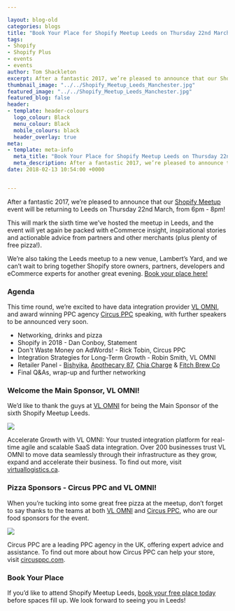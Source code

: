 ```yaml
--- 

layout: blog-old
categories: blogs
title: "Book Your Place for Shopify Meetup Leeds on Thursday 22nd March"
tags:
- Shopify
- Shopify Plus
- events
- events
author: Tom Shackleton
excerpt: After a fantastic 2017, we’re pleased to announce that our Shopify Meetup event will be returning to Leeds on Thursday 22nd March, from 6pm - 8pm!
thumbnail_image: "../../Shopify_Meetup_Leeds_Manchester.jpg"
featured_image: "../../Shopify_Meetup_Leeds_Manchester.jpg"
featured_blog: false
header:
- template: header-colours
  logo_colour: Black
  menu_colour: Black
  mobile_colours: black
  header_overlay: true
meta:
- template: meta-info
  meta_title: "Book Your Place for Shopify Meetup Leeds on Thursday 22nd March"
  meta_description: After a fantastic 2017, we’re pleased to announce that our Shopify Meetup event will be returning to Leeds on Thursday 22nd March, from 6pm - 8pm!
date: 2018-02-13 10:54:00 +0000


--- 
```

After a fantastic 2017, we’re pleased to announce that our [Shopify Meetup](https://ti.to/shopify-meetups/shopify-meetup-leeds) event will be returning to Leeds on Thursday 22nd March, from 6pm - 8pm!

This will mark the sixth time we’ve hosted the meetup in Leeds, and the event will yet again be packed with eCommerce insight, inspirational stories and actionable advice from partners and other merchants (plus plenty of free pizza!).

We’re also taking the Leeds meetup to a new venue, Lambert’s Yard, and we can’t wait to bring together Shopify store owners, partners, developers and eCommerce experts for another great evening. [Book your place here!](https://ti.to/shopify-meetups/shopify-meetup-leeds)  

###   

### Agenda

This time round, we’re excited to have data integration provider [VL OMNI](https://virtuallogistics.ca/), and award winning PPC agency [Circus PPC](https://circusppc.com/) speaking, with further speakers to be announced very soon.

*   Networking, drinks and pizza
*   Shopify in 2018 - Dan Conboy, Statement
*   Don't Waste Money on AdWords! - Rick Tobin, Circus PPC
*   Integration Strategies for Long-Term Growth - Robin Smith, VL OMNI
*   Retailer Panel - [Bishyika](https://bishyika.com/), [Apothecary 87](https://www.apothecary87.co.uk/), [Chia Charge](https://www.chiacharge.co.uk/) & [Fitch Brew Co](https://fitchbrewco.com/)
*   Final Q&As, wrap-up and further networking

  

### Welcome the Main Sponsor, VL OMNI!

We’d like to thank the guys at [VL OMNI](https://virtuallogistics.ca/) for being the Main Sponsor of the sixth Shopify Meetup Leeds.

![](../../VL-Logo.png)  

Accelerate Growth with VL OMNI: Your trusted integration platform for real-time agile and scalable SaaS data integration. Over 200 businesses trust VL OMNI to move data seamlessly through their infrastructure as they grow, expand and accelerate their business. To find out more, visit [virtuallogistics.ca](https://virtuallogistics.ca/).  

  

### Pizza Sponsors - Circus PPC and VL OMNI!

When you’re tucking into some great free pizza at the meetup, don’t forget to say thanks to the teams at both [VL OMNI](https://virtuallogistics.ca/) and [Circus PPC](https://circusppc.com/), who are our food sponsors for the event.

![](../../VL-Circus2.png)  

Circus PPC are a leading PPC agency in the UK, offering expert advice and assistance. To find out more about how Circus PPC can help your store, visit [circusppc.com](https://circusppc.com/).  

  

### Book Your Place

If you’d like to attend Shopify Meetup Leeds, [book your free place today](https://ti.to/shopify-meetups/shopify-meetup-leeds) before spaces fill up. We look forward to seeing you in Leeds!